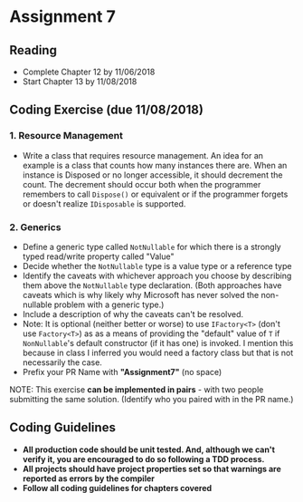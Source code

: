 # Assignment 7

## Reading

* Complete Chapter 12 by 11/06/2018
* Start Chapter 13 by 11/08/2018

## Coding Exercise (due 11/08/2018)

### 1. Resource Management

* Write a class that requires resource management.  An idea for an example is a class that counts how many instances there are.  When an instance is Disposed or no longer accessible, it should decrement the count.  The decrement should occur both when the programmer remembers to call `Dispose()` or equivalent or if the programmer forgets or doesn't realize `IDisposable` is supported.

### 2. Generics

* Define a generic type called `NotNullable` for which there is a strongly typed read/write property called "Value"
* Decide whether the `NotNullable` type is a value type or a reference type
* Identify the caveats with whichever approach you choose by describing them above the `NotNullable` type declaration. (Both approaches have caveats which is why likely why Microsoft has never solved the non-nullable problem with a generic type.)
* Include a description of why the caveats can't be resolved.
* Note: It is optional (neither better or worse) to use `IFactory<T>` (don't use `Factory<T>`) as as a means of providing the "default" value of `T` if `NonNullable`'s default constructor (if it has one) is invoked. I mention this because in class I inferred you would need a factory class but that is not necessarily the case.
* Prefix your PR Name with __"Assignment7"__ (no space)

NOTE: This exercise __can be implemented in pairs__ - with two people submitting the same solution.  (Identify who you paired with in the PR name.)

## Coding Guidelines

* **All production code should be unit tested.  And, although we can't verify it, you are encouraged to do so following a TDD process.**
* **All projects should have project properties set so that warnings are reported as errors by the compiler**
* **Follow all coding guidelines for chapters covered**
